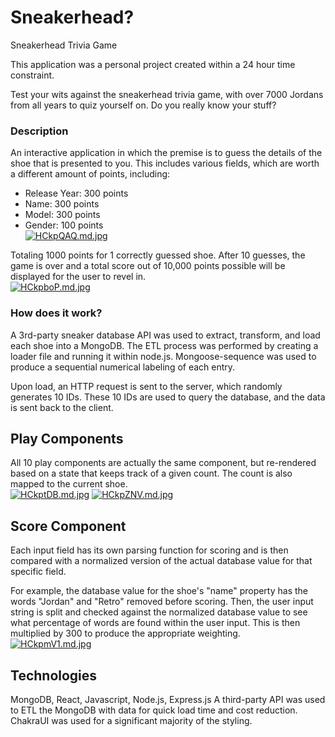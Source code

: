 # Sneakerhead?
Sneakerhead Trivia Game

This application was a personal project created within a 24 hour time constraint.  

Test your wits against the sneakerhead trivia game, with over 7000 Jordans from all years to quiz yourself on. Do you really know your stuff?

### Description
An interactive application in which the premise is to guess the details of the shoe that is presented to you. This includes various fields, which are worth a different amount of points, including:
- Release Year: 300 points
- Name: 300 points
- Model: 300 points
- Gender: 100 points  
[![HCkpQAQ.md.jpg](https://iili.io/HCkpQAQ.md.jpg)](https://freeimage.host/i/HCkpQAQ)  

Totaling 1000 points for 1 correctly guessed shoe. 
After 10 guesses, the game is over and a total score out of 10,000 points possible will be displayed for the user to revel in.  
[![HCkpboP.md.jpg](https://iili.io/HCkpboP.md.jpg)](https://freeimage.host/i/HCkpboP)

### How does it work?
A 3rd-party sneaker database API was used to extract, transform, and load each shoe into a MongoDB. The ETL process was performed by creating a loader file and running it within node.js. Mongoose-sequence was used to produce a sequential numerical labeling of each entry.
  
Upon load, an HTTP request is sent to the server, which randomly generates 10 IDs. These 10 IDs are used to query the database, and the data is sent back to the client.

## Play Components
All 10 play components are actually the same component, but re-rendered based on a state that keeps track of a given count. The count is also mapped to the current shoe.  
[![HCkptDB.md.jpg](https://iili.io/HCkptDB.md.jpg)](https://freeimage.host/i/HCkptDB)
[![HCkpZNV.md.jpg](https://iili.io/HCkpZNV.md.jpg)](https://freeimage.host/i/HCkpZNV)

## Score Component
Each input field has its own parsing function for scoring and is then compared with a normalized version of the actual database value for that specific field.  

For example, the database value for the shoe's "name" property has the words "Jordan" and "Retro" removed before scoring. Then, the user input string is split and checked against the normalized database value to see what percentage of words are found within the user input. This is then multiplied by 300 to produce the appropriate weighting.  
[![HCkpmV1.md.jpg](https://iili.io/HCkpmV1.md.jpg)](https://freeimage.host/i/HCkpmV1)

## Technologies
MongoDB, React, Javascript, Node.js, Express.js 
A third-party API was used to ETL the MongoDB with data for quick load time and cost reduction. 
ChakraUI was used for a significant majority of the styling. 



